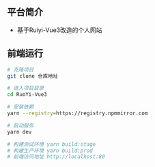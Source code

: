 ## 平台简介

* 基于Ruiyi-Vue3改造的个人网站

## 前端运行

```bash
# 克隆项目
git clone 仓库地址

# 进入项目目录
cd RuoYi-Vue3

# 安装依赖
yarn --registry=https://registry.npmmirror.com

# 启动服务
yarn dev

# 构建测试环境 yarn build:stage
# 构建生产环境 yarn build:prod
# 前端访问地址 http://localhost:80
```